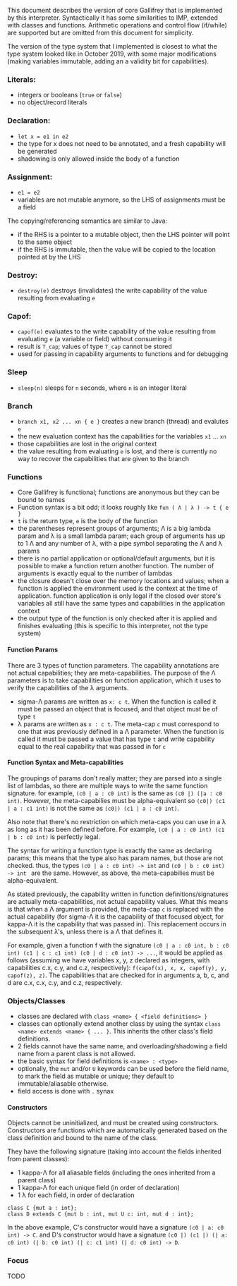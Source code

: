 This document describes the version of core Gallifrey that is implemented by this interpreter. Syntactically it has some similarities to IMP, extended with classes and functions. Arithmetic operations and control flow (if/while) are supported  but are omitted from this document for simplicity. 

The version of the type system that I implemented is closest to what the type system looked like in October 2019, with some major modifications (making variables immutable, adding an a validity bit for capabilities).

### Literals:
- integers or booleans (`true` or `false`)
- no object/record literals

### Declaration:
- `let x = e1 in e2`
- the type for x does not need to be annotated, and a fresh capability will be generated
- shadowing is only allowed inside the body of a function

### Assignment:
- `e1 = e2`
- variables are not mutable anymore, so the LHS of assignments must be a field

The copying/referencing semantics are similar to Java:
- if the RHS is a pointer to a mutable object, then the LHS pointer will point to the same object
- if the RHS is immutable, then the value will be copied to the location pointed at by the LHS

### Destroy:
- `destroy(e)` destroys (invalidates) the write capability of the value resulting from evaluating `e`

### Capof:
- `capof(e)` evaluates to the write capability of the value resulting from evaluating `e` (a variable or field) without consuming it
- result is `T_cap`; values of type `T_cap` cannot be stored
- used for passing in capability arguments to functions and for debugging

### Sleep
- `sleep(n)` sleeps for `n` seconds, where `n` is an integer literal

### Branch
- `branch x1, x2 ... xn { e }` creates a new branch (thread) and evalutes `e`
- the new evaluation context has the capabilities for the variables `x1` ... `xn`
- those capabilities are lost in the original context
- the value resulting from evaluating `e` is lost, and there is currently no way to recover the capabilities that are given to the branch

### Functions
- Core Gallifrey is functional; functions are anonymous but they can be bound to names
- Function syntax is a bit odd; it looks roughly like `fun ( Λ | λ ) -> t { e }`
- `t` is the return type, `e` is the body of the function
- the parentheses represent groups of arguments; Λ is a big lambda param and λ is a small lambda param; each group of arguments has up to 1 Λ and any number of λ, with a pipe symbol separating the Λ and λ params
- there is no partial application or optional/default arguments, but it is possible to make a function return another function. The number of arguments is exactly equal to the number of lambdas
- the closure doesn't close over the memory locations and values; when a function is applied the environment used is the context at the time of application. function application is only legal if the closed over store's variables all still have the same types and capabilities in the application context
- the output type of the function is only checked after it is applied and finishes evaluating (this is specific to this interpreter, not the type system)

#### Function Params
There are 3 types of function parameters. The capability annotations are not actual capabilities; they are meta-capabilities. The purpose of the Λ parameters is to take capabilities on function application, which it uses to verify the capabilities of the λ arguments.
- sigma-Λ params are written as `x: c t`. When the function is called it must be passed an object that is focused, and that object must be of type `t`
- λ params are written as `x : c t`. The meta-cap `c` must correspond to one that was previously defined in a Λ parameter. When the function is called it must be passed a value that has type `t` and write capability equal to the real capability that was passed in for `c`

#### Function Syntax and Meta-capabilities
The groupings of params don't really matter; they are parsed into a single list of lambdas, so there are multiple ways to write the same function signature. for example, `(c0 | a : c0 int)` is the same as `(c0 |) (|a : c0 int)`. However, the meta-capabilies must be alpha-equivalent so `(c0|) (c1 | a : c1 int)` is not the same as `(c0|) (c1 | a : c0 int)`. 

Also note that there's no restriction on which meta-caps you can use in a λ as long as it has been defined before. For example, `(c0 | a : c0 int) (c1 | b : c0 int)` is perfectly legal.

The syntax for writing a function type is exactly the same as declaring params; this means that the type also has param names, but those are not checked. thus, the types `(c0 | a : c0 int) -> int` and `(c0 | b : c0 int) -> int ` are the same. However, as above, the meta-capabilies must be alpha-equivalent.

As stated previously, the capability written in function definitions/signatures are actually meta-capabilities, not actual capability values. What this means is that when a Λ argument is provided, the meta-cap `c` is replaced with the actual capability (for sigma-Λ it is the capability of that focused object, for kappa-Λ it is the capability that was passed in). This replacement occurs in the subsequent λ's, unless there is a Λ that defines it.

For example, given a function f with the signature `(c0 | a : c0 int, b : c0 int) (c1 | c : c1 int) (c0 | d : c0 int) -> ...`, it would be applied as follows (assuming we have variables x, y, z declared as integers, with capabilities c.x, c.y, and c.z, respectively): `f(capof(x), x, x, capof(y), y, capof(z), z)`. The capabilities that are checked for in arguments a, b, c, and d are c.x, c.x, c.y, and c.z, respectively.

### Objects/Classes
- classes are declared with `class <name> { <field definitions> }`
- classes can optionally extend another class by using the syntax `class <name> extends <name> { ... }`. This inherits the other class's field definitions.
- 2 fields cannot have the same name, and overloading/shadowing a field name from a parent class is not allowed.
- the basic syntax for field definitions is `<name> : <type>`
- optionally, the `mut` and/or `U` keywords can be used before the field name, to mark the field as mutable or unique; they default to immutable/aliasable otherwise.
- field access is done with `.` synax

#### Constructors
Objects cannot be uninitialized, and must be created using constructors. Constructors are functions which are automatically generated based on the class definition and bound to the name of the class.

They have the following signature (taking into account the fields inherited from parent classes):
- 1 kappa-Λ for all aliasable fields (including the ones inherited from a parent class)
- 1 kappa-Λ for each unique field (in order of declaration)
- 1 λ for each field, in order of declaration

```
class C {mut a : int}; 
class D extends C {mut b : int, mut U c: int, mut d : int}; 
```

In the above example, C's constructor would have a signature `(c0 | a: c0 int) -> C`.
and D's constructor would have a signature `(c0 |) (c1 |) (| a: c0 int) (| b: c0 int) (| c: c1 int) (| d: c0 int) -> D`.

### Focus

TODO